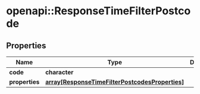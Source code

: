 # openapi::ResponseTimeFilterPostcode


## Properties
Name | Type | Description | Notes
------------ | ------------- | ------------- | -------------
**code** | **character** |  | 
**properties** | [**array[ResponseTimeFilterPostcodesProperties]**](ResponseTimeFilterPostcodesProperties.md) |  | 


